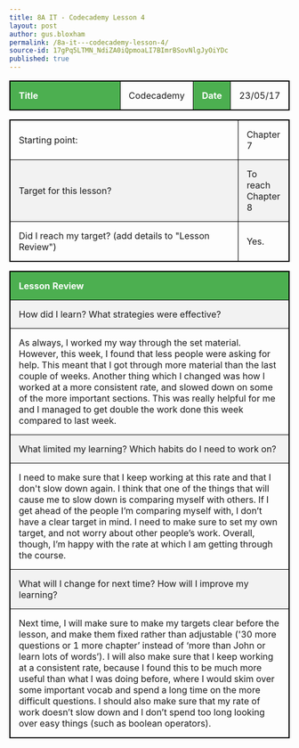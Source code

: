 ```yaml
---
title: 8A IT - Codecademy Lesson 4
layout: post
author: gus.bloxham
permalink: /8a-it---codecademy-lesson-4/
source-id: 17gPq5LTMN_NdiZA0iQpmoaLI7BImrBSovNlgJyOiYDc
published: true
---
```


<html>
<head>
<style>
table, th, td {
    border: 1px solid black;
}
table, th, td {
    width: 100%;
}
th, td {
    padding: 15px;
    text-align: left;
}
th {
    background-color: #4CAF50;
    color: white;
}
tr:nth-child(even) {background-color: #f2f2f2}
</style>
</head>
<body>

<table>
  <tr>
    <th>Title</th>
    <td>Codecademy</td>
    <th>Date</th>
    <td>23/05/17</td>
  </tr>
</table>


<table>
  <tr>
    <td>Starting point:</td>
    <td>Chapter 7</td>
  </tr>
  <tr>
    <td>Target for this lesson?</td>
    <td>To reach Chapter 8</td>
  </tr>
  <tr>
    <td>Did I reach my target? 
(add details to "Lesson Review")</td>
    <td> Yes.</td>
  </tr>
</table>


<table>
  <tr>
    <th>Lesson Review</th>
  </tr>
  <tr>
    <td>How did I learn? What strategies were effective? </td>
  </tr>
  <tr>
    <td>As always, I worked my way through the set material. However, this week, I found that less people were asking for help. This meant that I got through more material than the last couple of weeks. Another thing which I changed was how I worked at a more consistent rate, and slowed down on some of the more important sections. This was really helpful for me and I managed to get double the work done this week compared to last week.</td>
  </tr>
  <tr>
    <td>What limited my learning? Which habits do I need to work on? </td>
  </tr>
  <tr>
    <td>I need to make sure that I keep working at this rate and that I don't slow down again. I think that one of the things that will cause me to slow down is comparing myself with others. If I get ahead of the people I’m comparing myself with, I don’t have a clear target in mind. I need to make sure to set my own target, and not worry about other people’s work. Overall, though, I’m happy with the rate at which I am getting through the course.</td>
  </tr>
  <tr>
    <td>What will I change for next time? How will I improve my learning?</td>
  </tr>
  <tr>
    <td>Next time, I will make sure to make my targets clear before the lesson, and make them fixed rather than adjustable ('30 more questions or 1 more chapter’ instead of ‘more than John or learn lots of words’). I will also make sure that I keep working at a consistent rate, because I found this to be much more useful than what I was doing before, where I would skim over some important vocab and spend a long time on the more difficult questions. I should also make sure that my rate of work doesn’t slow down and I don’t spend too long looking over easy things (such as boolean operators).</td>
  </tr>
</table>

</body>
</html>


